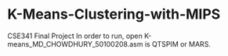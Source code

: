 # K-Means-Clustering-with-MIPS
CSE341 Final Project
In order to run, open K-means_MD_CHOWDHURY_50100208.asm is QTSPIM or MARS. 
